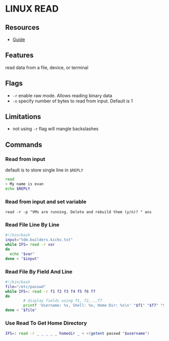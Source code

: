 # LINUX READ

## Resources

- [Guide](https://www.cyberciti.biz/faq/unix-howto-read-line-by-line-from-file/)

## Features
read data from a file, device, or terminal

## Flags
- `-r` enable raw mode. Allows reading binary data
- `-n` specify number of bytes to read from input. Default is 1

## Limitations
- not using `-r` flag will mangle backslashes

## Commands

### Read from input
default is to store single line in `$REPLY`

```bash
read
> My name is evan
echo $REPLY
```

### Read from input and set variable
`read -r -p "VMs are running. Delete and rebuild them (y/n)? " ans`

### Read File Line By Line

```bash
#!/bin/bash
input="tdm.builders.kicks.txt"
while IFS= read -r var
do
  echo "$var"
done < "$input"
```

### Read File By Field And Line

```bash
#!/bin/bash
file="/etc/passwd"
while IFS=: read -r f1 f2 f3 f4 f5 f6 f7
do
        # display fields using f1, f2,..,f7
        printf 'Username: %s, Shell: %s, Home Dir: %s\n' "$f1" "$f7" "$f6"
done < "$file"
```

### Use Read To Get Home Directory

```bash
IFS=: read -r _ _ _ _ _ homedir _ < <(getent passwd "$username")
```
